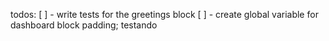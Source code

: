 todos:
[ ] - write tests for the greetings block
[ ] - create global variable for dashboard block padding;
testando
